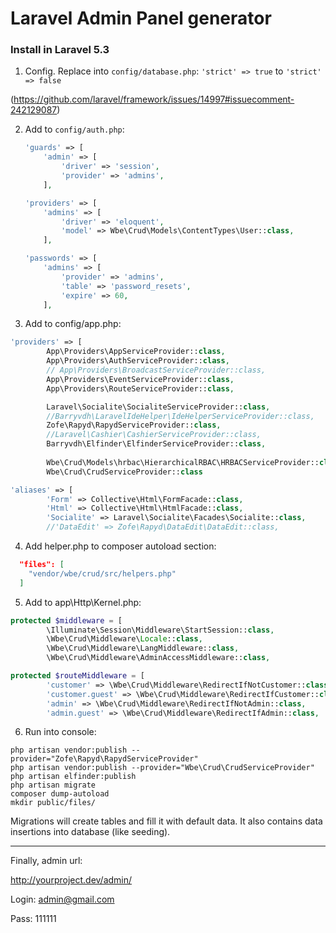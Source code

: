 Laravel Admin Panel generator
=============

### Install in Laravel 5.3

1. Config.
Replace into `config/database.php`:
`'strict' => true`
to
`'strict' => false`

(https://github.com/laravel/framework/issues/14997#issuecomment-242129087)



2. Add to `config/auth.php`:
    ```php
    'guards' => [
        'admin' => [
            'driver' => 'session',
            'provider' => 'admins',
        ],
    ```
        
    ```php
    'providers' => [
        'admins' => [
            'driver' => 'eloquent',
            'model' => Wbe\Crud\Models\ContentTypes\User::class,
        ],
    ```
        
    ```php
    'passwords' => [
        'admins' => [
            'provider' => 'admins',
            'table' => 'password_resets',
            'expire' => 60,
        ],
    ```
        
3. Add to config/app.php:
```php
'providers' => [
        App\Providers\AppServiceProvider::class,
        App\Providers\AuthServiceProvider::class,
        // App\Providers\BroadcastServiceProvider::class,
        App\Providers\EventServiceProvider::class,
        App\Providers\RouteServiceProvider::class,

        Laravel\Socialite\SocialiteServiceProvider::class,
        //Barryvdh\LaravelIdeHelper\IdeHelperServiceProvider::class,
        Zofe\Rapyd\RapydServiceProvider::class,
        //Laravel\Cashier\CashierServiceProvider::class,
        Barryvdh\Elfinder\ElfinderServiceProvider::class,
        
        Wbe\Crud\Models\hrbac\HierarchicalRBAC\HRBACServiceProvider::class,
        Wbe\Crud\CrudServiceProvider::class
```

```php
'aliases' => [
        'Form' => Collective\Html\FormFacade::class,
        'Html' => Collective\Html\HtmlFacade::class,
        'Socialite' => Laravel\Socialite\Facades\Socialite::class,
        //'DataEdit' => Zofe\Rapyd\DataEdit\DataEdit::class,
```

4. Add helper.php to composer autoload section:
```json
  "files": [
    "vendor/wbe/crud/src/helpers.php"
  ]
```


5. Add to app\Http\Kernel.php:
```php
protected $middleware = [
        \Illuminate\Session\Middleware\StartSession::class,
        \Wbe\Crud\Middleware\Locale::class,
        \Wbe\Crud\Middleware\LangMiddleware::class,
        \Wbe\Crud\Middleware\AdminAccessMiddleware::class,
```

```php
protected $routeMiddleware = [
        'customer' => \Wbe\Crud\Middleware\RedirectIfNotCustomer::class,
        'customer.guest' => \Wbe\Crud\Middleware\RedirectIfCustomer::class,
        'admin' => \Wbe\Crud\Middleware\RedirectIfNotAdmin::class,
        'admin.guest' => \Wbe\Crud\Middleware\RedirectIfAdmin::class,
```
     
6. Run into console:
```ssh
php artisan vendor:publish --provider="Zofe\Rapyd\RapydServiceProvider"
php artisan vendor:publish --provider="Wbe\Crud\CrudServiceProvider"
php artisan elfinder:publish
php artisan migrate
composer dump-autoload
mkdir public/files/
```
Migrations will create tables and fill it with default data.
It also contains data insertions into database (like seeding). 

---------

Finally, admin url:

http://yourproject.dev/admin/

Login: admin@gmail.com

Pass: 111111